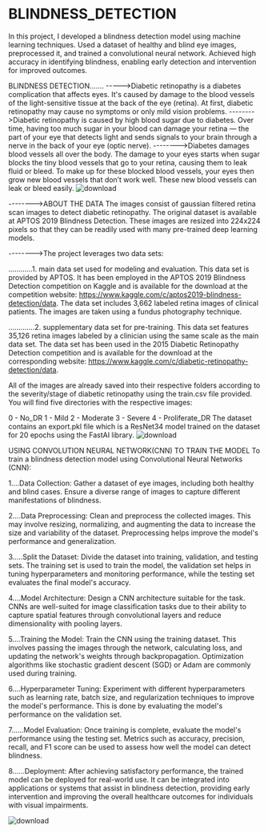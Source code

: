 # BLINDNESS_DETECTION
 In this project, I developed a blindness detection model using machine learning techniques. Used a dataset of healthy and blind eye images, preprocessed it, and trained a convolutional neural network. Achieved high accuracy in identifying blindness, enabling early detection and intervention for improved outcomes.


BLINDNESS DETECTION.......
----->Diabetic retinopathy is a diabetes complication that affects eyes. It's caused by damage to the blood vessels of the light-sensitive tissue at the back of the eye (retina). At first, diabetic retinopathy may cause no symptoms or only mild vision problems.
-------->Diabetic retinopathy is caused by high blood sugar due to diabetes. Over time, having too much sugar in your blood can damage your retina — the part of your eye that detects light and sends signals to your brain through a nerve in the back of your eye (optic nerve).
-------->Diabetes damages blood vessels all over the body. The damage to your eyes starts when sugar blocks the tiny blood vessels that go to your retina, causing them to leak fluid or bleed. To make up for these blocked blood vessels, your eyes then grow new blood vessels that don’t work well. These new blood vessels can leak or bleed easily.
![download](https://github.com/06RAVI06/BLINDNESS_DETECTION/assets/107626246/68e7e624-1e50-4422-8495-453887da13d3)



-------->ABOUT THE DATA
The images consist of gaussian filtered retina scan images to detect diabetic retinopathy. The original dataset is available at APTOS 2019 Blindness Detection. These images are resized into 224x224 pixels so that they can be readily used with many pre-trained deep learning models.

-------->The project leverages two data sets:

............1. main data set used for modeling and evaluation. This data set is provided by APTOS. It has been employed in the APTOS 2019 Blindness Detection competition on Kaggle and is available for the download at the competition website: https://www.kaggle.com/c/aptos2019-blindness-detection/data. The data set includes 3,662 labeled retina images of clinical patients. The images are taken using a fundus photography technique.

.............2. supplementary data set for pre-training. This data set features 35,126 retina images labeled by a clinician using the same scale as the main data set. The data set has been used in the 2015 Diabetic Retinopathy Detection competition and is available for the download at the corresponding website: https://www.kaggle.com/c/diabetic-retinopathy-detection/data.

All of the images are already saved into their respective folders according to the severity/stage of diabetic retinopathy using the train.csv file provided. You will find five directories with the respective images:

0 - No_DR
1 - Mild
2 - Moderate
3 - Severe
4 - Proliferate_DR
The dataset contains an export.pkl file which is a ResNet34 model trained on the dataset for 20 epochs using the FastAI library.
![download](https://github.com/06RAVI06/BLINDNESS_DETECTION/assets/107626246/e2b7fba1-0bac-4c64-9cd2-2d85b95aa67c)



USING CONVOLUTION NEURAL NETWORK(CNN) TO TRAIN THE MODEL
To train a blindness detection model using Convolutional Neural Networks (CNN):

1....Data Collection: Gather a dataset of eye images, including both healthy and blind cases. Ensure a diverse range of images to capture different manifestations of blindness.

2....Data Preprocessing: Clean and preprocess the collected images. This may involve resizing, normalizing, and augmenting the data to increase the size and variability of the dataset. Preprocessing helps improve the model's performance and generalization.

3.....Split the Dataset: Divide the dataset into training, validation, and testing sets. The training set is used to train the model, the validation set helps in tuning hyperparameters and monitoring performance, while the testing set evaluates the final model's accuracy.

4....Model Architecture: Design a CNN architecture suitable for the task. CNNs are well-suited for image classification tasks due to their ability to capture spatial features through convolutional layers and reduce dimensionality with pooling layers.

5....Training the Model: Train the CNN using the training dataset. This involves passing the images through the network, calculating loss, and updating the network's weights through backpropagation. Optimization algorithms like stochastic gradient descent (SGD) or Adam are commonly used during training.

6....Hyperparameter Tuning: Experiment with different hyperparameters such as learning rate, batch size, and regularization techniques to improve the model's performance. This is done by evaluating the model's performance on the validation set.

7......Model Evaluation: Once training is complete, evaluate the model's performance using the testing set. Metrics such as accuracy, precision, recall, and F1 score can be used to assess how well the model can detect blindness.

8......Deployment: After achieving satisfactory performance, the trained model can be deployed for real-world use. It can be integrated into applications or systems that assist in blindness detection, providing early intervention and improving the overall healthcare outcomes for individuals with visual impairments.

![download](https://github.com/06RAVI06/BLINDNESS_DETECTION/assets/107626246/610dcb2f-13da-4b75-af64-57cac4102f97)

